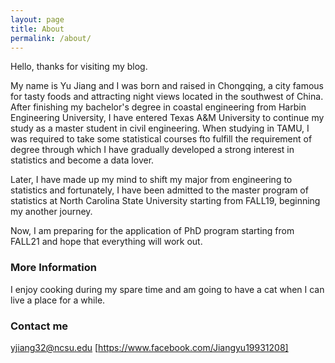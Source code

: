 ```yaml
---
layout: page
title: About
permalink: /about/
---
```


Hello, thanks for visiting my blog. 

My name is Yu Jiang and I was born and raised in Chongqing, a city famous for tasty foods and attracting night views located in the southwest of China. After finishing my bachelor's degree in coastal engineering from Harbin Engineering University, I have entered Texas A&M University to continue my study as a master student in civil engineering. When studying in TAMU, I was required to take some statistical courses fto fulfill the requirement of degree through which I have gradually developed a strong interest in statistics and become a data lover. 

Later, I have made up my mind to shift my major from engineering to statistics and fortunately, I have been admitted to the master program of statistics at North Carolina State University starting from FALL19, beginning my another journey.

Now, I am preparing for the application of PhD program starting from FALL21 and hope that everything will work out.

### More Information

I enjoy cooking during my spare time and am going to have a cat when I can live a place for a while.

### Contact me

[yjiang32@ncsu.edu](mailto:yjiang32@ncus.edu)
[https://www.facebook.com/Jiangyu19931208]
